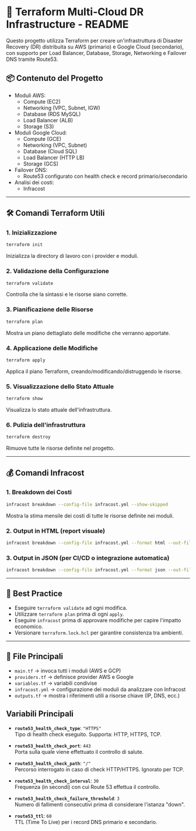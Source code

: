 # 📘 Terraform Multi-Cloud DR Infrastructure - README

Questo progetto utilizza Terraform per creare un'infrastruttura di Disaster Recovery (DR) distribuita su AWS (primario) e Google Cloud (secondario), con supporto per Load Balancer, Database, Storage, Networking e Failover DNS tramite Route53. 

## 📦 Contenuto del Progetto

- Moduli AWS:
  - Compute (EC2)
  - Networking (VPC, Subnet, IGW)
  - Database (RDS MySQL)
  - Load Balancer (ALB)
  - Storage (S3)
- Moduli Google Cloud:
  - Compute (GCE)
  - Networking (VPC, Subnet)
  - Database (Cloud SQL)
  - Load Balancer (HTTP LB)
  - Storage (GCS)
- Failover DNS:
  - Route53 configurato con health check e record primario/secondario
- Analisi dei costi:
  - Infracost

---

## 🛠️ Comandi Terraform Utili

### 1. Inizializzazione
```bash
terraform init
```
Inizializza la directory di lavoro con i provider e moduli.

### 2. Validazione della Configurazione
```bash
terraform validate
```
Controlla che la sintassi e le risorse siano corrette.

### 3. Pianificazione delle Risorse
```bash
terraform plan
```
Mostra un piano dettagliato delle modifiche che verranno apportate.

### 4. Applicazione delle Modifiche
```bash
terraform apply
```
Applica il piano Terraform, creando/modificando/distruggendo le risorse.

### 5. Visualizzazione dello Stato Attuale
```bash
terraform show
```
Visualizza lo stato attuale dell'infrastruttura.

### 6. Pulizia dell'infrastruttura
```bash
terraform destroy
```
Rimuove tutte le risorse definite nel progetto.

---

## 💰 Comandi Infracost

### 1. Breakdown dei Costi
```bash
infracost breakdown --config-file infracost.yml --show-skipped
```
Mostra la stima mensile dei costi di tutte le risorse definite nei moduli.

### 2. Output in HTML (report visuale)
```bash
infracost breakdown --config-file infracost.yml --format html --out-file infracost-report.html
```

### 3. Output in JSON (per CI/CD o integrazione automatica)
```bash
infracost breakdown --config-file infracost.yml --format json --out-file infracost.json
```

---

## 🧩 Best Practice

- Eseguire `terraform validate` ad ogni modifica.
- Utilizzare `terraform plan` prima di ogni `apply`.
- Eseguire `infracost` prima di approvare modifiche per capire l'impatto economico.
- Versionare `terraform.lock.hcl` per garantire consistenza tra ambienti.

---

## 📎 File Principali

- `main.tf` → invoca tutti i moduli (AWS e GCP)
- `providers.tf` → definisce provider AWS e Google
- `variables.tf` → variabili condivise
- `infracost.yml` → configurazione dei moduli da analizzare con Infracost
- `outputs.tf` → mostra i riferimenti utili a risorse chiave (IP, DNS, ecc.)

## Variabili Principali

- **`route53_health_check_type`**: `"HTTPS"`  
  Tipo di health check eseguito. Supporta: HTTP, HTTPS, TCP.

- **`route53_health_check_port`**: `443`  
  Porta sulla quale viene effettuato il controllo di salute.

- **`route53_health_check_path`**: `"/"`  
  Percorso interrogato in caso di check HTTP/HTTPS. Ignorato per TCP.

- **`route53_health_check_interval`**: `30`  
  Frequenza (in secondi) con cui Route 53 effettua il controllo.

- **`route53_health_check_failure_threshold`**: `3`  
  Numero di fallimenti consecutivi prima di considerare l'istanza "down".

- **`route53_ttl`**: `60`  
  TTL (Time To Live) per i record DNS primario e secondario.